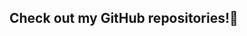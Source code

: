 ## Check out my GitHub repositories!👋 

<!--
**ESTHERADESANYA/ESTHERADESANYA** is a ✨ _special_ ✨ repository because its `README.md` (this file) appears on your GitHub profile.

Here are some ideas to get you started:

Allow me to introduce myself — I'm Esther Adesanya

I am an Autodidact Data Analyst and Entry Speacialist proficient in Excel, PowerBI, SQL.
- 🔭 I’m currently working on ...
- 🌱 I’m upgrading my data analytics skills ...
- 👯 I’m looking to collaborate on ...
- 🤔 I’m looking for help with ...
- 💬 Ask me about ...
- 📫 How to reach me: ...
- 😄 Pronouns: ... SHE/HER
- ⚡ Fun fact: ...
-->
